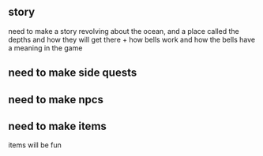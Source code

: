 ## story
need to make a story revolving about the ocean, and a place  called the depths and how they will get there + how bells work
and how the bells have a meaning in the game


## need to make side quests


## need to make npcs


## need to make items
items will be fun



